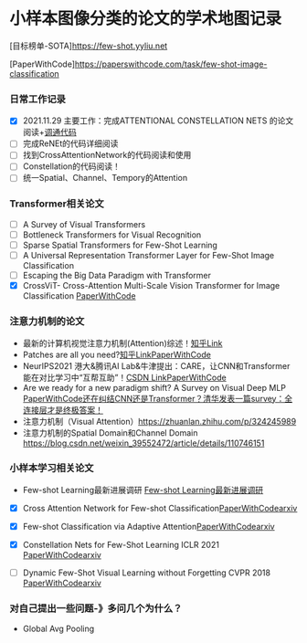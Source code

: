 # 小样本图像分类的论文的学术地图记录
[目标榜单-SOTA]https://few-shot.yyliu.net

[PaperWithCode]https://paperswithcode.com/task/few-shot-image-classification
### 日常工作记录
- [x] 2021.11.29 主要工作：完成ATTENTIONAL CONSTELLATION NETS 的论文阅读+[调通代码](https://github.com/TJUdyk/ConstellationNet)
- [ ] 完成ReNEt的代码详细阅读
- [ ] 找到CrossAttentionNetwork的代码阅读和使用   
- [ ] Constellation的代码阅读！
- [ ] 统一Spatial、Channel、Tempory的Attention
### Transformer相关论文
- [ ] A Survey of Visual Transformers
- [ ] Bottleneck Transformers for Visual Recognition
- [ ] Sparse Spatial Transformers for Few-Shot Learning
- [ ] A Universal Representation Transformer Layer for Few-Shot Image Classification
- [ ] Escaping the Big Data Paradigm with Transformer
- [x] CrossViT- Cross-Attention Multi-Scale Vision Transformer for Image Classification  [PaperWithCode](https://paperswithcode.com/paper/2103-14899)

### 注意力机制的论文 
- 最新的计算机视觉注意力机制(Attention)综述！[知乎Link](https://zhuanlan.zhihu.com/p/438524916)
- Patches are all you need?[知乎Link](https://www.zhihu.com/question/492712118/answer/2173720753)[PaperWithCode](https://paperswithcode.com/paper/patches-are-all-you-need)
- NeurIPS2021 港大&腾讯AI Lab&牛津提出：CARE，让CNN和Transformer能在对比学习中“互帮互助”！[CSDN Link](https://blog.csdn.net/moxibingdao/article/details/121219821)[PaperWithCode](https://paperswithcode.com/paper/revitalizing-cnn-attention-via-transformers)
- Are we ready for a new paradigm shift? A Survey on Visual Deep MLP [PaperWithCode](https://paperswithcode.com/paper/are-we-ready-for-a-new-paradigm-shift-a)[还在纠结CNN还是Transformer？清华发表一篇survey：全连接层才是终极答案！](https://zhuanlan.zhihu.com/p/437157898)
- 注意力机制（Visual Attention）https://zhuanlan.zhihu.com/p/324245989
- 注意力机制的Spatial Domain和Channel Domain https://blog.csdn.net/weixin_39552472/article/details/110746151

### 小样本学习相关论文
- Few-shot Learning最新进展调研 [Few-shot Learning最新进展调研](https://www.zhihu.com/column/p/161233926)
- [x] Cross Attention Network for Few-shot Classification[PaperWithCode](https://paperswithcode.com/paper/cross-attention-network-for-few-shot)[arxiv](https://arxiv.org/pdf/1910.07677v1.pdf)
- [x] Few-shot Classification via Adaptive Attention[PaperWithCode](https://paperswithcode.com/paper/few-shot-classification-via-adaptive)[arxiv](https://arxiv.org/pdf/2008.02465v2.pdf)
- [x] Constellation Nets for Few-Shot Learning  ICLR 2021  [PaperWithCode](https://paperswithcode.com/paper/constellation-nets-for-few-shot-learning)[arxiv](https://openreview.net/pdf?id=vujTf_I8Kmc)
- [ ] Dynamic Few-Shot Visual Learning without Forgetting CVPR 2018  [PaperWithCode](https://paperswithcode.com/paper/dynamic-few-shot-visual-learning-without)[arxiv](https://arxiv.org/pdf/1804.09458v1.pdf)


### 对自己提出一些问题-》多问几个为什么？
- Global Avg Pooling